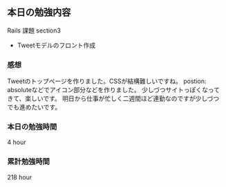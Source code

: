 ## 本日の勉強内容

Rails 課題
section3
- Tweetモデルのフロント作成

### 感想

Tweetのトップページを作りました。CSSが結構難しいですね。
postion: absoluteなどでアイコン部分などを作りました。
少しづつサイトっぽくなってきて、楽しいです。
明日から仕事が忙しく二週間ほど連勤なのですが少しづつでも進めたいです。

### 本日の勉強時間

4 hour

### 累計勉強時間

218 hour
